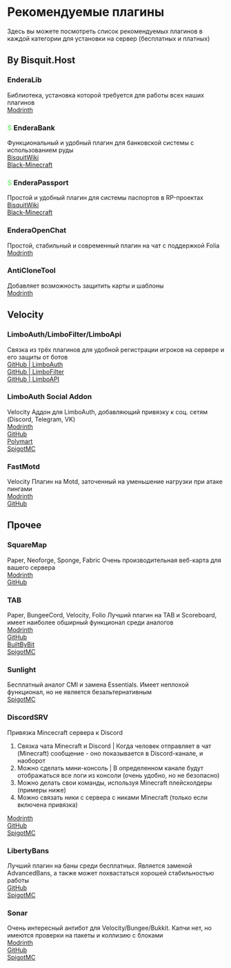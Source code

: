 # Рекомендуемые плагины

Здесь вы можете посмотреть список рекомендуемых плагинов в каждой категории для установки на сервер (бесплатных и платных)

## By Bisquit.Host

### EnderaLib
Библиотека, установка которой требуется для работы всех наших плагинов<br>
[Modrinth](https://modrinth.com/plugin/enderalib)

### <b style="color:lightgreen">$</b> EnderaBank
Функциональный и удобный плагин для банковской системы с использованием руды<br>
[BisquitWiki](/ebank)<br>
[Black-Minecraft](https://black-minecraft.com/resources/enderabank.5300)

### <b style="color:lightgreen">$</b> EnderaPassport
Простой и удобный плагин для системы паспортов в RP-проектах<br>
[BisquitWiki](/epassport)<br>
[Black-Minecraft](https://black-minecraft.com/resources/enderapassport.4881)

### EnderaOpenChat
Простой, стабильный и современный плагин на чат с поддержкой Folia<br>
[Modrinth](https://modrinth.com/plugin/enderaopenchat)

### AntiCloneTool
Добавляет возможность защитить карты и шаблоны<br>
[Modrinth](https://modrinth.com/plugin/anticlonetool)<br>

## Velocity

### LimboAuth/LimboFilter/LimboApi
Связка из трёх плагинов для удобной регистрации игроков на сервере и его защиты от ботов<br>
[GitHub | LimboAuth](https://github.com/Elytrium/LimboAuth/releases)<br>
[GitHub | LimboFilter](https://github.com/Elytrium/LimboFilter/releases)<br>
[GitHub | LimboAPI](https://github.com/Elytrium/LimboAPI/releases)

### LimboAuth Social Addon
Velocity
Аддон для LimboAuth, добавляющий привязку к соц. сетям (Discord, Telegram, VK)<br>
[Modrinth](https://modrinth.com/plugin/limboauth-socialaddon)<br>
[GitHub](https://github.com/Elytrium/LimboAuth-SocialAddon/releases)<br>
[Polymart](https://polymart.org/resource/limboauth-social-addon.2460)<br>
[SpigotMC](https://www.spigotmc.org/resources/limboauth-social-addon.102170)

### FastMotd
Velocity
Плагин на Motd, заточенный на уменьшение нагрузки при атаке пингами<br>
[Modrinth](https://modrinth.com/plugin/fastmotd/versions)<br>
[GitHub](https://github.com/Elytrium/FastMOTD/releases)

## Прочее

### SquareMap
Paper, Neoforge, Sponge, Fabric
Очень производительная веб-карта для вашего сервера<br>
[Modrinth](https://modrinth.com/plugin/squaremap)<br>
[GitHub](https://github.com/jpenilla/squaremap/releases)

### TAB
Paper, BungeeCord, Velocity, Folio
Лучший плагин на TAB и Scoreboard, имеет наиболее обширный функционал среди аналогов<br>
[Modrinth](https://modrinth.com/plugin/tab-was-taken)<br>
[GitHub](https://github.com/NEZNAMY/TAB/releases)<br>
[BuiltByBit](https://builtbybit.com/resources/20631)<br>
[SpigotMC](https://www.spigotmc.org/resources/57806)

### Sunlight
Бесплатный аналог CMI и замена Essentials. Имеет неплохой функционал, но не является безальтернативным<br>
[SpigotMC](https://www.spigotmc.org/resources/sunlight-server-management-plugin-essentials-update-part-ii.67733)

### DiscordSRV
Привязка Mincecraft сервера к Discord

1. Связка чата Minecraft и Discord | Когда человек отправляет в чат (Minecraft) сообщение - оно показывается в Discord-канале, и наоборот 
2. Можно сделать мини-консоль | В определенном канале будут отображаться все логи из консоли (очень удобно, но не безопасно)
3. Можно делать свои команды, используя Minecraft плейсхолдеры (примеры ниже)
4. Можно связать ники с сервера с никами Minecraft (только если включена привязка)

[Modrinth](https://modrinth.com/plugin/discordsrv/versions)<br>
[GitHub](https://github.com/DiscordSRV/DiscordSRV/releases)<br>
[SpigotMC](https://www.spigotmc.org/resources/discordsrv.18494)

### LibertyBans
Лучший плагин на баны среди бесплатных. Является заменой AdvancedBans, а также может похвастаться хорошей стабильностью работы<br>
[GitHub](https://github.com/A248/LibertyBans/releases)<br>
[SpigotMC](https://www.spigotmc.org/resources/libertybans.81063)

### Sonar
Очень интересный антибот для Velocity/Bungee/Bukkit. Капчи нет, но имеются проверки на пакеты и коллизию с блоками<br>
[Modrinth](https://modrinth.com/plugin/sonar)<br>
[GitHub](https://github.com/jonesdevelopment/sonar)<br>
[SpigotMC](https://www.spigotmc.org/resources/sonar.115239)